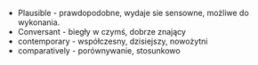 - Plausible - prawdopodobne, wydaje sie sensowne, możliwe do wykonania.
- Conversant - biegły w czymś, dobrze znający
- contemporary - współczesny, dzisiejszy, nowożytni
- comparatively - porównywanie, stosunkowo